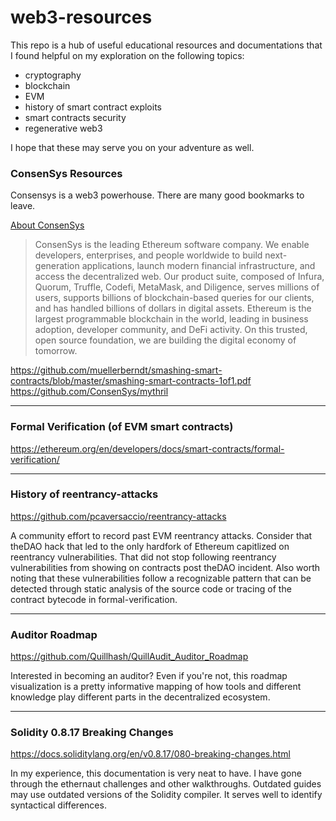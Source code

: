 # web3-resources

This repo is a hub of useful educational resources and documentations that I found helpful on my exploration on the following topics:

- cryptography
- blockchain 
- EVM 
- history of smart contract exploits
- smart contracts security
- regenerative web3

I hope that these may serve you on your adventure as well.

### ConsenSys Resources

Consensys is a web3 powerhouse. There are many good bookmarks to leave.

[About ConsenSys](https://consensys.net/about/) 

>ConsenSys is the leading Ethereum software company. We enable developers, enterprises, and people worldwide to build next-generation applications, launch modern financial infrastructure, and access the decentralized web. Our product suite, composed of Infura, Quorum, Truffle, Codefi, MetaMask, and Diligence, serves millions of users, supports billions of blockchain-based queries for our clients, and has handled billions of dollars in digital assets. Ethereum is the largest programmable blockchain in the world, leading in business adoption, developer community, and DeFi activity. On this trusted, open source foundation, we are building the digital economy of tomorrow.

https://github.com/muellerberndt/smashing-smart-contracts/blob/master/smashing-smart-contracts-1of1.pdf
https://github.com/ConsenSys/mythril

---

### Formal Verification (of EVM smart contracts)

https://ethereum.org/en/developers/docs/smart-contracts/formal-verification/

---
### History of reentrancy-attacks 

https://github.com/pcaversaccio/reentrancy-attacks

A community effort to record past EVM reentrancy attacks. Consider that theDAO hack that led to the only hardfork of Ethereum capitlized on reentrancy vulnerabilities. That did not stop following reentrancy vulnerabilities from showing on contracts post theDAO incident. Also worth noting that these vulnerabilities follow a recognizable pattern that can be detected through static analysis of the source code or tracing of the contract bytecode in formal-verification.

---

### Auditor Roadmap 

https://github.com/Quillhash/QuillAudit_Auditor_Roadmap

Interested in becoming an auditor? Even if you're not,  this roadmap visualization is a pretty informative mapping of how tools and different knowledge play different parts in the decentralized ecosystem.

---

### Solidity 0.8.17 Breaking Changes

https://docs.soliditylang.org/en/v0.8.17/080-breaking-changes.html

In my experience, this documentation is very neat to have. I have gone through the ethernaut challenges and other walkthroughs. Outdated guides may use outdated versions of the Solidity compiler. It serves well to identify syntactical differences.
